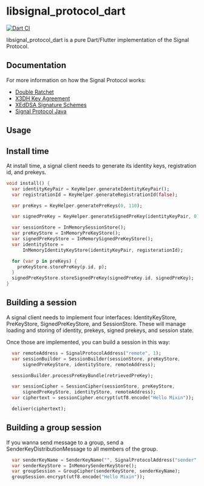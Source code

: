 # libsignal_protocol_dart

[![Dart CI](https://github.com/MixinNetwork/libsignal_protocol_dart/workflows/Dart%20CI/badge.svg)](https://github.com/MixinNetwork/libsignal_protocol_dart/actions)

libsignal_protocol_dart is a pure Dart/Flutter implementation of the Signal Protocol.

## Documentation

For more information on how the Signal Protocol works:

- [Double Ratchet](https://whispersystems.org/docs/specifications/doubleratchet/)
- [X3DH Key Agreement](https://whispersystems.org/docs/specifications/x3dh/)
- [XEdDSA Signature Schemes](https://whispersystems.org/docs/specifications/xeddsa/)
- [Signal Protocol Java](https://github.com/signalapp/libsignal-protocol-java/)

## Usage

## Install time

At install time, a signal client needs to generate its identity keys, registration id, and prekeys.

```dart
void install() {
  var identityKeyPair = KeyHelper.generateIdentityKeyPair();
  var registrationId = KeyHelper.generateRegistrationId(false);

  var preKeys = KeyHelper.generatePreKeys(0, 110);

  var signedPreKey = KeyHelper.generateSignedPreKey(identityKeyPair, 0);

  var sessionStore = InMemorySessionStore();
  var preKeyStore = InMemoryPreKeyStore();
  var signedPreKeyStore = InMemorySignedPreKeyStore();
  var identityStore =
      InMemoryIdentityKeyStore(identityKeyPair, registerationId);

  for (var p in preKeys) {
    preKeyStore.storePreKey(p.id, p);
  }
  signedPreKeyStore.storeSignedPreKey(signedPreKey.id, signedPreKey);
}
```

## Building a session

A signal client needs to implement four interfaces: IdentityKeyStore, PreKeyStore, SignedPreKeyStore, and SessionStore. These will manage loading and storing of identity, prekeys, signed prekeys, and session state.

Once those are implemented, you can build a session in this way:

```dart
  var remoteAddress = SignalProtocolAddress("remote", 1);
  var sessionBuilder = SessionBuilder(sessionStore, preKeyStore,
      signedPreKeyStore, identityStore, remoteAddress);

  sessionBuilder.processPreKeyBundle(retrievedPreKey);

  var sessionCipher = SessionCipher(sessionStore, preKeyStore,
      signedPreKeyStore, identityStore, remoteAddress);
  var ciphertext = sessionCipher.encrypt(utf8.encode("Hello Mixin"));

  deliver(ciphertext);
```

## Building a group session

If you wanna send message to a group, send a SenderKeyDistributionMessage to all members of the group.

```dart
  var senderKeyName = SenderKeyName("", SignalProtocolAddress("sender", 1));
  var senderKeyStore = InMemorySenderKeyStore();
  var groupSession = GroupCipher(senderKeyStore, senderKeyName);
  groupSession.encrypt(utf8.encode("Hello Mixin"));
```
